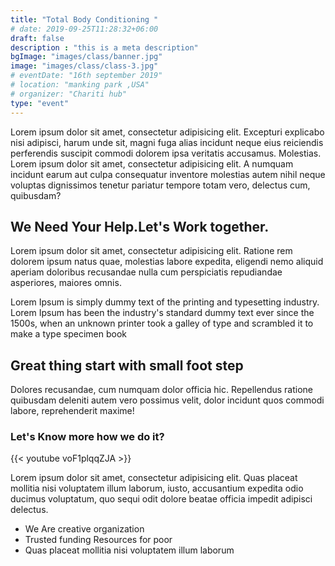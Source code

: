 ```yaml
---
title: "Total Body Conditioning "
# date: 2019-09-25T11:28:32+06:00
draft: false
description : "this is a meta description"
bgImage: "images/class/banner.jpg"
image: "images/class/class-3.jpg"
# eventDate: "16th september 2019"
# location: "manking park ,USA"
# organizer: "Chariti hub"
type: "event"
---
```



Lorem ipsum dolor sit amet, consectetur adipisicing elit. Excepturi explicabo nisi adipisci, harum unde
sit, magni fuga alias incidunt neque eius reiciendis perferendis suscipit commodi dolorem ipsa veritatis
accusamus. Molestias. Lorem ipsum dolor sit amet, consectetur adipisicing elit. A numquam incidunt earum aut
culpa consequatur inventore molestias autem nihil neque voluptas dignissimos tenetur pariatur tempore totam
vero, delectus cum, quibusdam?

## We Need Your Help.Let's Work together.

Lorem ipsum dolor sit amet, consectetur adipisicing elit. Ratione rem dolorem ipsum natus quae, molestias
labore expedita, eligendi nemo aliquid aperiam doloribus recusandae nulla cum perspiciatis repudiandae
asperiores, maiores omnis.

Lorem Ipsum is simply dummy text of the printing and typesetting industry. Lorem Ipsum has been the industry's standard dummy text ever since the 1500s, when an unknown printer took a galley of type and scrambled it to make a type specimen book 

## Great thing start with small foot step

Dolores recusandae, cum numquam dolor officia hic. Repellendus ratione quibusdam deleniti autem vero
possimus velit, dolor incidunt quos commodi labore, reprehenderit maxime!

### Let's Know more how we do it?

{{< youtube voF1plqqZJA >}}

Lorem ipsum dolor sit amet, consectetur adipisicing elit. Quas placeat mollitia nisi
voluptatem illum laborum, iusto, accusantium expedita odio ducimus voluptatum, quo sequi odit dolore beatae
officia impedit adipisci delectus.


* We Are creative organization
* Trusted funding Resources for poor 
* Quas placeat mollitia nisi voluptatem illum laborum